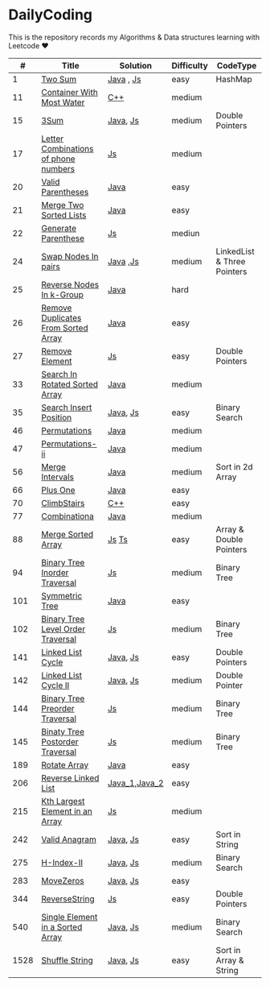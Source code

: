 <!--
 * @Author: AlanGolphi
 * @Date: 2020-07-11 22:25:43
 * @LastEditTime: 2021-04-10 20:03:45
-->

# DailyCoding

This is the repository records my Algorithms &amp; Data structures learning with Leetcode &hearts;

| #   | Title                                                                                                     | Solution                                                                                                          | Difficulty | CodeType |
| --- | --------------------------------------------------------------------------------------------------------- | ----------------------------------------------------------------------------------------------------------------- | ---------- | ---- |
| 1   | [Two Sum](https://leetcode.com/problems/two-sum/)                                                         | [Java](./sourceFile/Java/1_TwoSum.java) , [Js](./sourceFile/Js/1_twoSum.js)                                                                          | easy       |HashMap|
| 11  | [Container With Most Water](https://leetcode.com/problems/container-with-most-water/)                     | [C++](./sourceFile/Cpp/11_ContainerWithMostWater.cpp)                                                             | medium     |
| 15  | [3Sum](https://leetcode.com/problems/3sum/)                                                               | [Java](./sourceFile/Java/15_ThreeSum.java), [Js](./sourceFile/Js/15_ThreeSum.js)|medium|Double Pointers|
|17| [Letter Combinations of phone numbers](https://leetcode.com/problems/letter-combinations-of-a-phone-number/)|[Js](./sourceFile/Js/17_LetterCombinations.js)|medium|
| 20  | [Valid Parentheses](https://leetcode-cn.com/problems/valid-parentheses/)                                  | [Java](./sourceFile/Java/20_ValidParentheses.java)                                                                | easy       |
| 21  | [Merge Two Sorted Lists](https://leetcode.com/problems/merge-two-sorted-lists/)                           | [Java](./sourceFile/Java/21_MergeTwoLists.java)                                                                   | easy       |
|22|[Generate Parenthese](https://leetcode.com/problems/generate-parentheses/)|[Js](./sourceFile/Js/22_GenerParentsis.js)|mediun|
| 24  | [Swap Nodes In pairs](https://leetcode.com/problems/swap-nodes-in-pairs/)                                 | [Java](./sourceFile/Java/24_SwapNodesInPairs.java) ,[Js](./sourceFile/Js/24_SwapNodesInPairs.js)                                                               | medium     |LinkedList & Three Pointers|
| 25  | [Reverse Nodes In k-Group](https://leetcode.com/problems/reverse-nodes-in-k-group/)                       | [Java](./sourceFile/Java/25_ReverseNodesInK-Group.java)                                                           | hard       |
| 26  | [Remove Duplicates From Sorted Array](https://leetcode.com/problems/remove-duplicates-from-sorted-array/) | [Java](./sourceFile/Java/26_RemoveDuplicates.java)                                                                | easy       |
|27|[Remove Element](https://leetcode.com/problems/remove-element/)|[Js](./sourceFile/Js/27_RemoveElements.js)|easy|Double Pointers|
| 33  | [Search In Rotated Sorted Array](https://leetcode.com/problems/search-in-rotated-sorted-array/)           | [Java](./sourceFile/Java/33_SearchRotatedSorted.java)                                                             | medium     |
|35|[Search Insert Position](https://leetcode.com/problems/search-insert-position/)|[Java](./sourceFile/Java/35_SearchInsertPosition.java), [Js](./sourceFile/Js/35_SearchInsertPosition.js) |easy|Binary Search|
| 46  | [Permutations](https://leetcode.com/problems/permutations/)                                               | [Java](./sourceFile/Java/46_Permutations.java)                                                                    | medium     |
| 47  | [Permutations-ii](https://leetcode.com/problems/permutations-ii/)                                         | [Java](./sourceFile/Java/47_PermuteUnique.java)                                                                   | medium     |
|56|[Merge Intervals](https://leetcode.com/problems/merge-intervals/)|[Java](./sourceFile/Java/56_MergeIntervals.java)|medium|Sort in 2d Array|
| 66  | [Plus One](https://leetcode.com/problems/plus-one/)                                                       | [Java](./sourceFile/Java/66_PlusOne.java)                                                                         | easy       |
| 70  | [ClimbStairs](https://leetcode.com/problems/climbing-stairs/)                                             | [C++](./sourceFile/Cpp/70_ClimbStairs.cpp)                                                                        | easy       |
| 77  | [Combinationa](https://leetcode.com/problems/combinations/)                                               | [Java](./sourceFile/Java/77_Combinations.java)                                                                    | medium     |
|88|[Merge Sorted Array](https://leetcode.com/problems/merge-sorted-array/)|[Js](./sourceFile/Js/88_MergeSortedArray.js) [Ts](./sourceFile/typescript/88_MergeSortedArray.ts)|easy|Array & Double Pointers|
|94|[Binary Tree Inorder Traversal](https://leetcode.com/problems/binary-tree-inorder-traversal/)|[Js](./sourceFile/Js/94_BinaryTreeInorderTraversal.js)|medium|Binary Tree|
| 101 | [Symmetric Tree](https://leetcode.com/problems/symmetric-tree/)                                           | [Java](./sourceFile/Java/101_Symmetric_Tree.java)                                                                 | easy       |
|102|[Binary Tree Level Order Traversal](https://leetcode.com/problems/binary-tree-level-order-traversal/)|[Js](./sourceFile/Js/102_BinaryTreeLevelorderTraversal.js)|medium|Binary Tree|
| 141 | [Linked List Cycle](https://leetcode.com/problems/linked-list-cycle/)                                     | [Java](./sourceFile/Java/141_LinkedListCycle.java), [Js](./sourceFile/Js/141_LinkedListCycle.js)                                                                | easy       |Double Pointers|
| 142 | [Linked List Cycle II](https://leetcode-cn.com/problems/linked-list-cycle-ii/)                            | [Java](./sourceFile/Java/142_LinkedListCycleII.java), [Js](./sourceFile/Js/142_LinkedListCycleII.js)                                                              | medium     |Double Pointer|
|144|[Binary Tree Preorder Traversal](https://leetcode.com/problems/binary-tree-preorder-traversal/)|[Js](./sourceFile/Js/144_BinaryTreePreorderTraversal.js)|medium|Binary Tree|
|145|[Binaty Tree Postorder Traversal](https://leetcode.com/problems/binary-tree-postorder-traversal/)|[Js](./sourceFile/Js/145_BinaryTreePostorderTraversal.js)|medium|Binary Tree|
| 189 | [Rotate Array](https://leetcode.com/problems/rotate-array/)                                               | [Java](./sourceFile/Java/189_RotateArray.java)                                                                    | easy       |
| 206 | [Reverse Linked List](https://leetcode.com/problems/reverse-linked-list/)                                 | [Java_1](./sourceFile/Java/206_ReverseLinkedList_1.java),[Java_2](./sourceFile/Java/206_ReverseLinkedList_2.java) | easy       |
|215| [Kth Largest Element in an Array](https://leetcode.com/problems/kth-largest-element-in-an-array/)|[Js](./sourceFile/Js/215_findKthLargest.js)|medium|
|242|[Valid Anagram](https://leetcode.com/problems/valid-anagram/)|[Java](./sourceFile/Java/242_ValidAnagram.java), [Js](./sourceFile/Js/242_ValidAnagram.js)|easy|Sort in String|
|275|[H-Index-II](https://leetcode.com/problems/h-index-ii/)|[Java](./sourceFile/Java/275_H-index-II.java), [Js](./sourceFile/Js/275_H-index-II.js)|medium|Binary Search|
| 283 | [MoveZeros](https://leetcode.com/problems/move-zeroes/)                                                   | [Java](./sourceFile/Java/283_MoveZeros.java), [Js](./sourceFile/Js/283_MoveZeros.js)                                                                      | easy       |
|344|[ReverseString](https://leetcode.com/problems/reverse-string/)|[Js](./sourceFile/Js/344_ReverseString.js)|easy|Double Pointers|
|540|[Single Element in a Sorted Array](https://leetcode.com/problems/single-element-in-a-sorted-array/)|[Java](./sourceFile/Java/540_singleNonDuplicate.java), [Js](./sourceFile/Js/540_singleNonDuplicate.js)|medium|Binary Search|
|1528|[Shuffle String](https://leetcode.com/problems/shuffle-string/)|[Java](./sourceFile/Java/1528_ShuffleString.java), [Js](./sourceFile/Js/1528_ShuffleString.js)|easy|Sort in Array & String|
